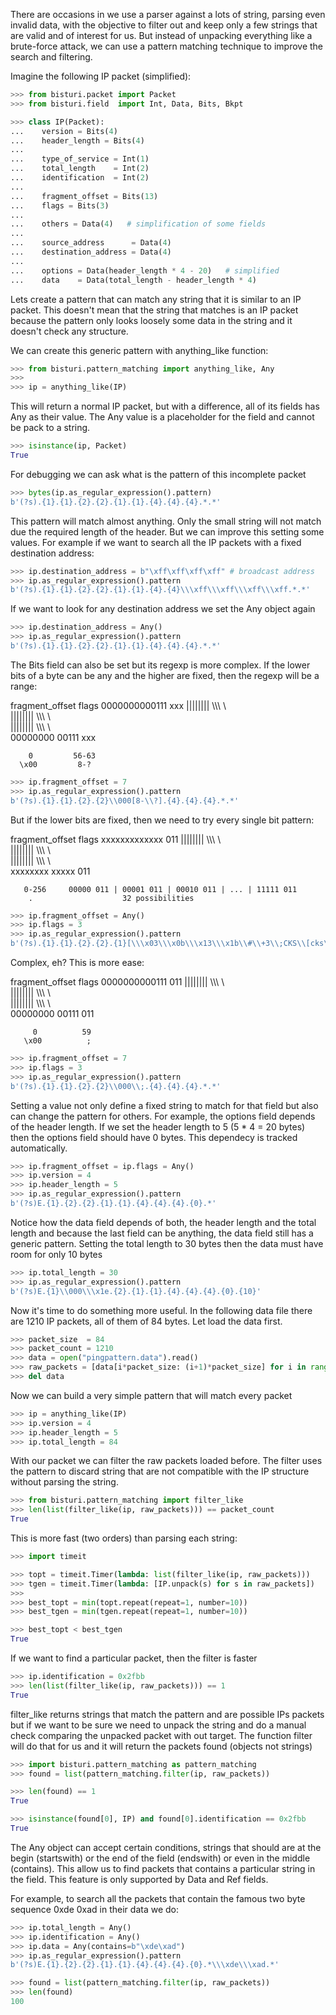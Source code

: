 There are occasions in we use a parser against a lots of string, parsing even invalid data, with the objective to filter
out and keep only a few strings that are valid and of interest for us.
But instead of unpacking everything like a brute-force attack, we can use a pattern matching technique to
improve the search and filtering.

Imagine the following IP packet (simplified):

```python
>>> from bisturi.packet import Packet
>>> from bisturi.field  import Int, Data, Bits, Bkpt

>>> class IP(Packet):
...    version = Bits(4)
...    header_length = Bits(4)
...
...    type_of_service = Int(1)
...    total_length    = Int(2)
...    identification  = Int(2)
...
...    fragment_offset = Bits(13)
...    flags = Bits(3)
...
...    others = Data(4)   # simplification of some fields
...
...    source_address      = Data(4)
...    destination_address = Data(4)
...
...    options = Data(header_length * 4 - 20)   # simplified
...    data    = Data(total_length - header_length * 4)

```


Lets create a pattern that can match any string that it is similar to an IP packet. This doesn't mean that
the string that matches is an IP packet because the pattern only looks loosely some data in the string and
it doesn't check any structure.

We can create this generic pattern with anything_like function:

```python
>>> from bisturi.pattern_matching import anything_like, Any
>>>
>>> ip = anything_like(IP)

```

This will return a normal IP packet, but with a difference, all of its fields has Any as their value.
The Any value is a placeholder for the field and cannot be pack to a string.

```python
>>> isinstance(ip, Packet)
True

```

For debugging we can ask what is the pattern of this incomplete packet

```python
>>> bytes(ip.as_regular_expression().pattern)
b'(?s).{1}.{1}.{2}.{2}.{1}.{1}.{4}.{4}.{4}.*.*'

```

This pattern will match almost anything. Only the small string will not match due the required length of the header.
But we can improve this setting some values. For example if we want to search all the IP packets with a fixed destination
address:

```python
>>> ip.destination_address = b"\xff\xff\xff\xff" # broadcast address
>>> ip.as_regular_expression().pattern
b'(?s).{1}.{1}.{2}.{2}.{1}.{1}.{4}.{4}\\\xff\\\xff\\\xff\\\xff.*.*'

```

If we want to look for any destination address we set the Any object again

```python
>>> ip.destination_address = Any()
>>> ip.as_regular_expression().pattern
b'(?s).{1}.{1}.{2}.{2}.{1}.{1}.{4}.{4}.{4}.*.*'

```

The Bits field can also be set but its regexp is more complex.
If the lower bits of a byte can be any and the higher are fixed, then the regexp will be a range:

  fragment_offset flags
     0000000000111 xxx
     |||||||| \\\\\ \\\
     ||||||||  \\\\\ \\\
     ||||||||   \\\\\ \\\
     00000000    00111 xxx

        0         56-63
      \x00         8-?

```python
>>> ip.fragment_offset = 7
>>> ip.as_regular_expression().pattern
b'(?s).{1}.{1}.{2}.{2}\\000[8-\\?].{4}.{4}.{4}.*.*'

```

But if the lower bits are fixed, then we need to try every single bit pattern:

  fragment_offset flags
     xxxxxxxxxxxxx 011
     |||||||| \\\\\ \\\
     ||||||||  \\\\\ \\\
     ||||||||   \\\\\ \\\
     xxxxxxxx    xxxxx 011

       0-256     00000 011 | 00001 011 | 00010 011 | ... | 11111 011
        .                    32 possibilities

```python
>>> ip.fragment_offset = Any()
>>> ip.flags = 3
>>> ip.as_regular_expression().pattern
b'(?s).{1}.{1}.{2}.{2}.{1}[\\\x03\\\x0b\\\x13\\\x1b\\#\\+3\\;CKS\\[cks\\{\\\x83\\\x8b\\\x93\\\x9b\\\xa3\\\xab\\\xb3\\\xbb\\\xc3\\\xcb\\\xd3\\\xdb\\\xe3\\\xeb\\\xf3\\\xfb].{4}.{4}.{4}.*.*'

```

Complex, eh?
This is more ease:

  fragment_offset flags
     0000000000111 011
     |||||||| \\\\\ \\\
     ||||||||  \\\\\ \\\
     ||||||||   \\\\\ \\\
     00000000    00111 011
    
         0          59
       \x00          ;

```python
>>> ip.fragment_offset = 7
>>> ip.flags = 3
>>> ip.as_regular_expression().pattern
b'(?s).{1}.{1}.{2}.{2}\\000\\;.{4}.{4}.{4}.*.*'

```


Setting a value not only define a fixed string to match for that field but also can change the pattern for others.
For example, the options field depends of the header length. If we set the header length to 5 (5 * 4 = 20 bytes) then
the options field should have 0 bytes. This dependecy is tracked automatically.

```python
>>> ip.fragment_offset = ip.flags = Any()
>>> ip.version = 4
>>> ip.header_length = 5
>>> ip.as_regular_expression().pattern
b'(?s)E.{1}.{2}.{2}.{1}.{1}.{4}.{4}.{4}.{0}.*'

```

Notice how the data field depends of both, the header length and the total length and because the last field can
be anything, the data field still has a generic pattern.
Setting the total length to 30 bytes then the data must have room for only 10 bytes

```python
>>> ip.total_length = 30
>>> ip.as_regular_expression().pattern
b'(?s)E.{1}\\000\\\x1e.{2}.{1}.{1}.{4}.{4}.{4}.{0}.{10}'

```

Now it's time to do something more useful. In the following data file there are 1210  IP packets, 
all of them of 84 bytes.
Let load the data first.

```python
>>> packet_size  = 84
>>> packet_count = 1210
>>> data = open("pingpattern.data").read()
>>> raw_packets = [data[i*packet_size: (i+1)*packet_size] for i in range(packet_count)]
>>> del data

```

Now we can build a very simple pattern that will match every packet 

```python
>>> ip = anything_like(IP)
>>> ip.version = 4
>>> ip.header_length = 5
>>> ip.total_length = 84

```

With our packet we can filter the raw packets loaded before. The filter uses the pattern
to discard string that are not compatible with the IP structure without parsing the string.

```python
>>> from bisturi.pattern_matching import filter_like
>>> len(list(filter_like(ip, raw_packets))) == packet_count
True

```

This is more fast (two orders) than parsing each string:

```python
>>> import timeit

>>> topt = timeit.Timer(lambda: list(filter_like(ip, raw_packets)))
>>> tgen = timeit.Timer(lambda: [IP.unpack(s) for s in raw_packets])
>>>
>>> best_topt = min(topt.repeat(repeat=1, number=10))
>>> best_tgen = min(tgen.repeat(repeat=1, number=10))

>>> best_topt < best_tgen
True

```

If we want to find a particular packet, then the filter is faster

```python
>>> ip.identification = 0x2fbb
>>> len(list(filter_like(ip, raw_packets))) == 1
True

```

filter_like returns strings that match the pattern and are possible IPs packets
but if we want to be sure we need to unpack the string and do a manual check comparing
the unpacked packet with out target.
The function filter will do that for us and it will return the packets found (objects  not
strings)

```python
>>> import bisturi.pattern_matching as pattern_matching
>>> found = list(pattern_matching.filter(ip, raw_packets))

>>> len(found) == 1
True

>>> isinstance(found[0], IP) and found[0].identification == 0x2fbb
True


```

The Any object can accept certain conditions, strings that should are at the begin (startswith) or 
the end of the field (endswith) or even in the middle (contains). 
This allow us to find packets that contains a particular string in the field.
This feature is only supported by Data and Ref fields.

For example, to search all the packets that contain the famous two byte sequence 0xde 0xad in their data we do:

```python
>>> ip.total_length = Any()
>>> ip.identification = Any()
>>> ip.data = Any(contains=b"\xde\xad")
>>> ip.as_regular_expression().pattern
b'(?s)E.{1}.{2}.{2}.{1}.{1}.{4}.{4}.{4}.{0}.*\\\xde\\\xad.*'

>>> found = list(pattern_matching.filter(ip, raw_packets))
>>> len(found)
100


```

